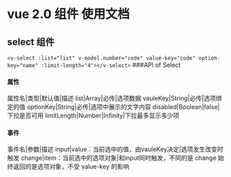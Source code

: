 # vue 2.0 组件 使用文档
## select 组件
`<v-select :list="list" v-model.number="code" value-key="code" option-key="name" :limit-length="4"></v-select>`
###API of Select
#### 属性
属性名|类型|默认值|描述
list|Array|必传|选项数据
vauleKey|String|必传|选项绑定的值
optionKey|String|必传|选项中展示的文字内容
disabled|Boolean|false|下拉是否可用
limitLength|Number|Infinity|下拉最多显示多少项
#### 事件
事件名|参数|描述
input|value：当前选中的值，由vauleKey决定|选项发生改变时触发
change|item：当前选中的选项对象|和input同时触发，不同的是 change 始终返回的是选项对象，不受 value-key 的影响

